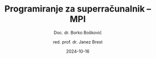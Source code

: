 ---
date: "2024-10-16" 
version: "0.1.0"
lastUpdate: "2024-10-16 10:30:00"
layout: "course"
id: "PSMPI"
permalink: "PSMPI"
author:
- "Doc. dr. Borko Bošković"
- "red. prof. dr. Janez Brest"
contact: "borko.boskovic@um.si"
notifyData:
  - notifyEmail: "borko.boskovic@um.si"
    notify: true
  - notifyEmail: "janez.brest@um.si"
    notify: false
  - notifyEmail: "cvetanka.pasinechka@student.um.si"
    notify: false
title: "Programiranje za superračunalnik – MPI"
image: "https://test1.feri.um.si/wp-content/uploads/2024/10/super-computer.webp"
type: "Krajše izobraževanje s preverjanjem (pilotno mikrodokazilo)"
field:
- "KLASIUS-P-16 (0610)"
keywords:
- "porazdeljeno računanje"
- "pošiljanje sporočil"
- "MPI"
- "C++"
intended:
- "zaposleni na področju KLASIUS"
- "vsi"
difficulty: "Začetni nivo"
requisite: ""
description: |
    Udeleženci bodo spoznali osnovne principe paralelnega in porazdeljenega računanja s pomočjo pošiljanja sporočil v programskem jeziku C++. Predstavljeni bodo vidiki sočasnosti, delovanje porazdeljenih računalniških sistemov, koncept pošiljanja sporočil, itd. S pomočjo MPI bo prikazan način paralelnega in porazdeljenega računanja. Udeleženci bodo reševali kombinatorični problem s pomočjo pošiljanja sporočil in stohastičnega algoritma, ki se bo izvajal porazdeljeno.
state: "1. pilotna izvedba"
execution: "Sinhrona"
ects: "1"
implementation: |
    Predavanja: 6 ur
    Vaje: 6 ur
    Samostojno delo: 18 ur
cType: "1"
executionStartDate: "2024-12-09"
executionData: |
    Ponedeljek 9. 12. 2024 od 18:00 do 21:00 (F201)
    Sreda 11. 12. 2024 od 18:00 do 21:00 (F102)
    Ponedeljek 16. 12. 2024 od 18:00 do 21:00 (F201)
    Sreda 18. 12. 2024 od 18:00 do 21:00 (F102)
---